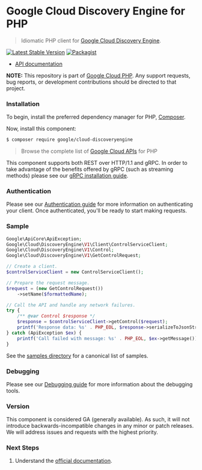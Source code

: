 # Google Cloud Discovery Engine for PHP

> Idiomatic PHP client for [Google Cloud Discovery Engine](https://cloud.google.com/discovery-engine).

[![Latest Stable Version](https://poser.pugx.org/google/cloud-discoveryengine/v/stable)](https://packagist.org/packages/google/cloud-discoveryengine) [![Packagist](https://img.shields.io/packagist/dm/google/cloud-discoveryengine.svg)](https://packagist.org/packages/google/cloud-discoveryengine)

* [API documentation](https://cloud.google.com/php/docs/reference/cloud-discoveryengine/latest)

**NOTE:** This repository is part of [Google Cloud PHP](https://github.com/googleapis/google-cloud-php). Any
support requests, bug reports, or development contributions should be directed to
that project.

### Installation

To begin, install the preferred dependency manager for PHP, [Composer](https://getcomposer.org/).

Now, install this component:

```sh
$ composer require google/cloud-discoveryengine
```

> Browse the complete list of [Google Cloud APIs](https://cloud.google.com/php/docs/reference)
> for PHP

This component supports both REST over HTTP/1.1 and gRPC. In order to take advantage of the benefits
offered by gRPC (such as streaming methods) please see our
[gRPC installation guide](https://cloud.google.com/php/grpc).

### Authentication

Please see our [Authentication guide](https://github.com/googleapis/google-cloud-php/blob/main/AUTHENTICATION.md) for more information
on authenticating your client. Once authenticated, you'll be ready to start making requests.

### Sample

```php
Google\ApiCore\ApiException;
Google\Cloud\DiscoveryEngine\V1\Client\ControlServiceClient;
Google\Cloud\DiscoveryEngine\V1\Control;
Google\Cloud\DiscoveryEngine\V1\GetControlRequest;

// Create a client.
$controlServiceClient = new ControlServiceClient();

// Prepare the request message.
$request = (new GetControlRequest())
    ->setName($formattedName);

// Call the API and handle any network failures.
try {
    /** @var Control $response */
    $response = $controlServiceClient->getControl($request);
    printf('Response data: %s' . PHP_EOL, $response->serializeToJsonString());
} catch (ApiException $ex) {
    printf('Call failed with message: %s' . PHP_EOL, $ex->getMessage());
}
```

See the [samples directory](https://github.com/googleapis/google-cloud-php-discoveryengine/tree/main/samples) for a canonical list of samples.

### Debugging

Please see our [Debugging guide](https://github.com/googleapis/google-cloud-php/blob/main/DEBUG.md)
for more information about the debugging tools.

### Version

This component is considered GA (generally available). As such, it will not introduce backwards-incompatible changes in
any minor or patch releases. We will address issues and requests with the highest priority.

### Next Steps

1. Understand the [official documentation](https://cloud.google.com/discovery-engine/docs/apis).
